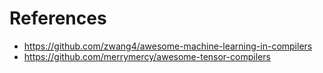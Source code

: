 






# References
- https://github.com/zwang4/awesome-machine-learning-in-compilers
- https://github.com/merrymercy/awesome-tensor-compilers
